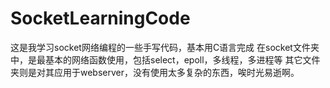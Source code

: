 # SocketLearningCode
这是我学习socket网络编程的一些手写代码，基本用C语言完成
在socket文件夹中，是最基本的网络函数使用，包括select，epoll，多线程，多进程等
其它文件夹则是对其应用于webserver，没有使用太多复杂的东西，唉时光易逝啊。
